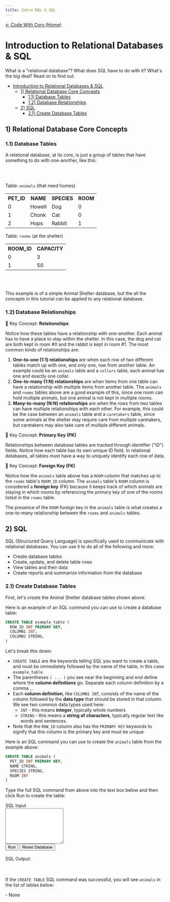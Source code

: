 ```yaml
---
title: Intro DBs & SQL
---
```

<link rel="stylesheet" href="../../src/main.css" />
<link rel="stylesheet" href="./style.css" />
<script src="../../src/assets/alasql.min.js" defer></script>
<script src="./script.js" defer></script>

[← Code With Cory (Home)](../../index.md)

# Introduction to Relational Databases & SQL

What is a "relational database"? What does SQL have to do with it? What's the big deal? Read on to find out.

- [Introduction to Relational Databases \& SQL](#introduction-to-relational-databases--sql)
  - [1) Relational Database Core Concepts](#1-relational-database-core-concepts)
    - [1.1) Database Tables](#11-database-tables)
    - [1.2) Database Relationships](#12-database-relationships)
  - [2) SQL](#2-sql)
    - [2.1) Create Database Tables](#21-create-database-tables)


## 1) Relational Database Core Concepts

### 1.1) Database Tables

A relational database, at its core, is just a group of tables that have something to do with one-another, like this:

<br/><br/>
<div class="small-table">
  <label>Table: <code>animals</code> (that need homes)</label>
  <table>
    <tr>
      <th>PET_ID</th>
      <th>NAME</th>
      <th>SPECIES</th>
      <th>ROOM</th>
    </tr>
    <tr>
      <td>0</td>
      <td>Howell</td>
      <td>Dog</td>
      <td>0</td>
    </tr>
    <tr>
      <td>1</td>
      <td>Chonk</td>
      <td>Cat</td>
      <td>0</td>
    </tr>
    <tr>
      <td>2</td>
      <td>Hops</td>
      <td>Rabbit</td>
      <td>1</td>
    </tr>
  </table>
</div>

<div class="small-table">
  <label>Table: <code>rooms</code> (at the shelter)</label>
  <table>
    <tr>
      <th>ROOM_ID</th>
      <th>CAPACITY</th>
    </tr>
    <tr>
      <td>0</td>
      <td>3</td>
    </tr>
    <tr>
      <td>1</td>
      <td>50</td>
    </tr>
  </table>
</div>
<br/><br/>

This example is of a simple Animal Shelter database, but the all the concepts in this tutorial can be applied to any relational database.


### 1.2) Database Relationships

🔑 Key Concept: **Relationships**

Notice how these tables have a relationship with one-another. Each animal has to have a place to stay within the shelter. In this case, the dog and cat are both kept in room #0 and the rabbit is kept in room #1. The most common kinds of relationships are:

1. **One-to-one (1:1) relationships** are when each row of two different tables match up with one, and only one, row from another table. An example could be an `animals` table and a `collars` table, each animal has one and exactly one collar.
2. **One-to-many (1:N) relationships** are when items from one table can have a relationship with multiple items from another table. The `animals` and `rooms` tables above are a good example of this, since one room can hold multiple animals, but one animal is not kept in multiple rooms.
3. **Many-to-many (N:N) relationships** are when the rows from two tables can have multiple relationships with each other. For example, this could be the case between an `animals` table and a `caretakers` table, since some animals at the shelter may require care from multiple caretakers, but caretakers may also take care of multiple different animals.

🔑 Key Concept: **Primary Key (PK)**

Relationships between database tables are tracked through identifier ("ID") fields. Notice how each table has its own unique ID field. In relational databases, all tables must have a way to uniquely identify each row of data.

🔑 Key Concept: **Foreign Key (FK)**

Notice how the `animals` table above has a `ROOM` column that matches up to the `rooms` table's `ROOM_ID` column. The `animals` table's `ROOM` column is considered a **foreign key** (FK) because it keeps track of which animals are staying in which rooms by referencing the primary key of one of the rooms listed in the `rooms` table.

The presence of the `ROOM` foreign key in the `animals` table is what creates a one-to-many relationship between the `rooms` and `animals` tables.


## 2) SQL

SQL (Structured Query Language) is specifically used to communicate with relational databases. You can use it to do all of the following and more:

* Create database tables
* Create, update, and delete table rows
* View tables and their data
* Create reports and summarize information from the database

### 2.1) Create Database Tables

First, let's create the Animal Shelter database tables shown above.

Here is an example of an SQL command you can use to create a database table:

```sql
CREATE TABLE example_table (
  ROW_ID INT PRIMARY KEY,
  COLUMN1 INT,
  COLUMN2 STRING,
)
```

Let's break this down:
* `CREATE TABLE` are the keywords telling SQL you want to create a table, and must be immediately followed by the name of the table, in this case `example_table`
* The parentheses `( ... )` you see near the beginning and end define where the **column definitions** go. Separate each column definition by a comma `,`.
* Each **column definition**, like `COLUMN1 INT`, consists of the name of the column followed by the **data type** that should be stored in that column. We see two common data types used here:
  * `INT` - this means **integer**, typically whole numbers
  * `STRING` - this means a **string of characters**, typically regular text like words and sentences.
* Note that the `ROW_ID` column also has the `PRIMARY KEY` keywords to signify that this column is the primary key and must be unique

Here is an SQL command you can use to create the `animals` table from the example above:

```sql
CREATE TABLE animals (
  PET_ID INT PRIMARY KEY,
  NAME STRING,
  SPECIES STRING,
  ROOM INT
)
```

Type the full SQL command from above into the text box below and then click Run to create the table:

<div class="sql-component">
  <div>SQL Input</div>
  <textarea rows="7"></textarea>
  <br/>
  <button class="run">Run</button>
  <button class="reset" data-reset-id="1">Reset Database</button>
  <br/><br/>
  <div>SQL Output:</div>
  <div data-sql-result></div>
</div>

<br/>
<br/>

If the `CREATE TABLE` SQL command was successful, you will see `animals` in the list of tables below:

<div class="list-of-db-tables">- None</div>









